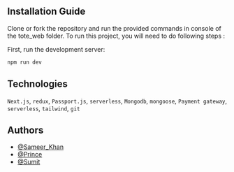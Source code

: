 
## Installation Guide

Clone or fork the repository and run the provided commands in console of the tote_web folder. To run this project, you will need to do following steps :

First, run the development server:

```bash
npm run dev
```

## Technologies

`Next.js`, `redux`, `Passport.js`, `serverless`, `Mongodb`, `mongoose`, `Payment gateway`, `serverless`, `tailwind`, `git`

## Authors

- [@Sameer_Khan](https://github.com/Sameerkhan9412)
- [@Prince](https://github.com/PrinceBaghel258025)
- [@Sumit](https://github.com/Sarvgt007)